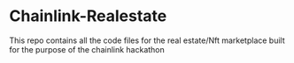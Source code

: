 # Chainlink-Realestate
This repo contains all the code files for the real estate/Nft marketplace built for the purpose of the chainlink hackathon
